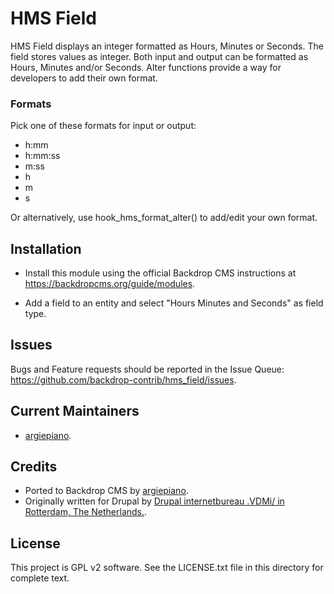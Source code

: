 # HMS Field

HMS Field displays an integer formatted as Hours, Minutes or Seconds.
The field stores values as integer. Both input and output can be formatted as
Hours, Minutes and/or Seconds. Alter functions provide a way for developers to
add their own format.

### Formats
Pick one of these formats for input or output:

* h:mm
* h:mm:ss
* m:ss
* h
* m
* s

Or alternatively, use hook_hms_format_alter() to add/edit your own format.

Installation
------------

- Install this module using the official Backdrop CMS instructions at
  https://backdropcms.org/guide/modules.

- Add a field to an entity and select "Hours Minutes and Seconds" as field type.

Issues
------

Bugs and Feature requests should be reported in the Issue Queue:
https://github.com/backdrop-contrib/hms_field/issues.

Current Maintainers
-------------------

- [argiepiano](https://github.com/argiepiano).

Credits
-------

- Ported to Backdrop CMS by [argiepiano](https://github.com/argiepiano).
- Originally written for Drupal by [Drupal internetbureau .VDMi/ in Rotterdam, The Netherlands.](https://vdmi.nl/).

License
-------

This project is GPL v2 software. 
See the LICENSE.txt file in this directory for complete text.
